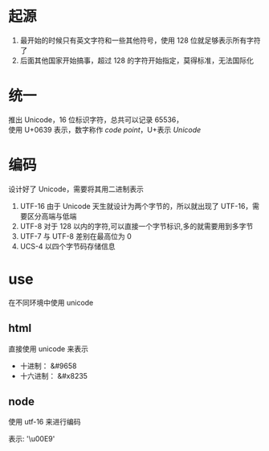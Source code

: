 # 起源

1. 最开始的时候只有英文字符和一些其他符号，使用 128 位就足够表示所有字符了
2. 后面其他国家开始搞事，超过 128 的字符开始指定，莫得标准，无法国际化

# 统一

推出 Unicode，16 位标识字符，总共可以记录 65536，  
 使用 U+0639 表示，数字称作 _code point_，U+表示 _Unicode_

# 编码

设计好了 Unicode，需要将其用二进制表示

1.  UTF-16 由于 Unicode 天生就设计为两个字节的，所以就出现了 UTF-16，需要区分高端与低端
2.  UTF-8 对于 128 以内的字符,可以直接一个字节标识,多的就需要用到多字节
3.  UTF-7 与 UTF-8 差别在最高位为 0
4.  UCS-4 以四个字节码存储信息

# use

在不同环境中使用 unicode

## html

直接使用 unicode 来表示

- 十进制： &#9658
- 十六进制： &#x8235

## node

使用 utf-16 来进行编码

表示:
'\u00E9'
